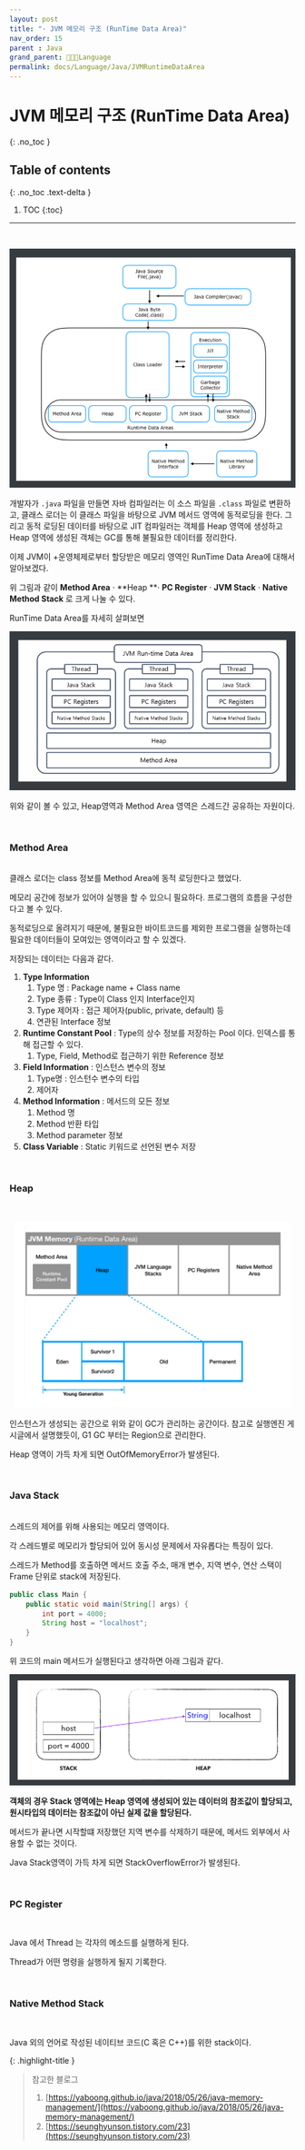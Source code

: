 ```yaml
---
layout: post
title: "· JVM 메모리 구조 (RunTime Data Area)"
nav_order: 15
parent : Java
grand_parent: 👩🏻‍💻Language
permalink: docs/Language/Java/JVMRuntimeDataArea
---
```


# JVM 메모리 구조 (RunTime Data Area)
{: .no_toc }

## Table of contents
{: .no_toc .text-delta }

1. TOC
{:toc}

---


<br>

<p align="center">
<img src="https://raw.githubusercontent.com/buinq/imageServer/main/img/image-20230315131741806.png" alt="image-20230315131741806" style="zoom:67%;" />
</p>

개발자가 `.java` 파일을 만들면 자바 컴파일러는 이 소스 파일을 `.class` 파일로 변환하고, 클래스 로더는 이 클래스 파일을 바탕으로 JVM 메서드 영역에 동적로딩을 한다. 그리고 동적 로딩된 데이터를 바탕으로 JIT 컴파일러는 객체를 Heap 영역에 생성하고 Heap 영역에 생성된 객체는 GC를 통해 불필요한 데이터를 정리한다.

이제 JVM이 +운영체제로부터 할당받은 메모리 영역인 RunTime Data Area에 대해서 알아보겠다.

위 그림과 같이 **Method Area** · **Heap **· **PC Register** · **JVM Stack** · **Native Method Stack** 로 크게 나눌 수 있다.

RunTime Data Area를 자세히 살펴보면

<p align="center">
<img src="https://raw.githubusercontent.com/buinq/imageServer/main/img/image-20230322194414756.png" alt="image-20230322194414756" style="zoom:80%;" />
</p>

위와 같이 볼 수 있고, Heap영역과 Method Area 영역은 스레드간 공유하는 자원이다.

<br>

### Method Area

<br>
클래스 로더는 class 정보를 Method Area에 동적 로딩한다고 했었다.

메모리 공간에 정보가 있어야 실행을 할 수 있으니 필요하다. 프로그램의 흐름을 구성한다고 볼 수 있다.

동적로딩으로 올려지기 때문에, 불필요한 바이트코드를 제외한 프로그램을 실행하는데 필요한 데이터들이 모여있는 영역이라고 할 수 있겠다.



저장되는 데이터는 다음과 같다.

1. **Type Information**
    1. Type 명 : Package name + Class name
    2. Type 종류 : Type이 Class 인지 Interface인지
    3. Type 제어자 : 접근 제어자(public, private, default) 등
    4. 연관된 Interface 정보
2. **Runtime Constant Pool** : Type의 상수 정보를 저장하는 Pool 이다. 인덱스를 통해 접근할 수 있다.
    1. Type, Field, Method로 접근하기 위한 Reference 정보
3. **Field Information** : 인스턴스 변수의 정보
    1. Type명 : 인스턴수 변수의 타입
    2. 제어자
4. **Method Information** : 메서드의 모든 정보
    1. Method 명
    2. Method 반환 타입
    3. Method parameter 정보
5. **Class Variable** : Static 키워드로 선언된 변수 저장



<br>

### Heap

<br>

<p align="center">
<img src="https://raw.githubusercontent.com/buinq/imageServer/main/img/image-20230317133812292.png" alt="image-20230317133812292" style="zoom:80%;" />
</p>

인스턴스가 생성되는 공간으로 위와 같이 GC가 관리하는 공간이다. 참고로 실행엔진 게시글에서 설명했듯이, G1 GC 부터는 Region으로 관리한다.

Heap 영역이 가득 차게 되면 OutOfMemoryError가 발생된다.



<br>

### Java Stack

<br>
스레드의 제어를 위해 사용되는 메모리 영역이다.

각 스레드별로 메모리가 할당되어 있어 동시성 문제에서 자유롭다는 특징이 있다.

스레드가 Method를 호출하면 메서드 호출 주소, 매개 변수, 지역 변수, 연산 스택이 Frame 단위로 stack에 저장된다.

```java
public class Main {
    public static void main(String[] args) {
        int port = 4000;
        String host = "localhost";
    }
}
```

위 코드의 main 메서드가 실행된다고 생각하면 아래 그림과 같다.

<p align="center">
<img src="https://raw.githubusercontent.com/buinq/imageServer/main/img/image-20230322203231163.png" alt="image-20230322203231163" style="zoom:80%;" />
</p>

**객체의 경우 Stack 영역에는 Heap 영역에 생성되어 있는 데이터의 참조값이 할당되고, 원시타입의 데이터는 참조값이 아닌 실제 값을 할당된다.**



메서드가 끝나면 시작할떄 저장했던 지역 변수를 삭제하기 때문에, 메서드 외부에서 사용할 수 없는 것이다.


Java Stack영역이 가득 차게 되면 StackOverflowError가 발생된다.

<br>

### PC Register

<br>

Java 에서 Thread 는 각자의 메소드를 실행하게 된다.

Thread가 어떤 명령을 실행하게 될지 기록한다.

<br>

### Native Method Stack

<br>

Java 외의 언어로 작성된 네이티브 코드(C 혹은 C++)를 위한 stack이다.


{: .highlight-title }
> 참고한 블로그
>
> 1. [https://yaboong.github.io/java/2018/05/26/java-memory-management/](https://yaboong.github.io/java/2018/05/26/java-memory-management/)
> 2. [https://seunghyunson.tistory.com/23](https://seunghyunson.tistory.com/23)



















